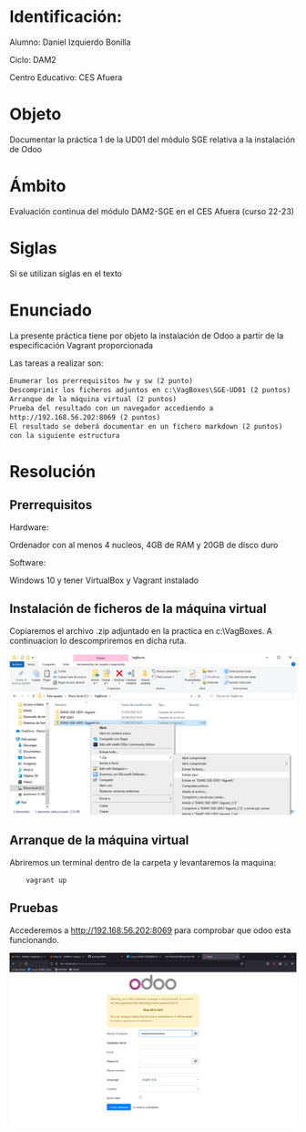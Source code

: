 # Identificación:

Alumno: Daniel Izquierdo Bonilla

Ciclo: DAM2

Centro Educativo: CES Afuera

# Objeto

Documentar la práctica 1 de la UD01 del módulo SGE relativa a la instalación de Odoo

# Ámbito

Evaluación continua del módulo DAM2-SGE en el CES Afuera (curso 22-23)

# Siglas

Si se utilizan siglas en el texto

# Enunciado

La presente práctica tiene por objeto la instalación de Odoo a partir de la especificación Vagrant proporcionada

Las tareas a realizar son:

    Enumerar los prerrequisitos hw y sw (2 punto)
    Descomprimir los ficheros adjuntos en c:\VagBoxes\SGE-UD01 (2 puntos)
    Arranque de la máquina virtual (2 puntos)
    Prueba del resultado con un navegador accediendo a http://192.168.56.202:8069 (2 puntos)
    El resultado se deberá documentar en un fichero markdown (2 puntos) con la siguiente estructura


# Resolución

## Prerrequisitos

Hardware:

Ordenador con al menos 4 nucleos, 4GB de RAM y 20GB de disco duro

Software:

Windows 10 y tener VirtualBox y Vagrant instalado

## Instalación de ficheros de la máquina virtual

Copiaremos el archivo .zip adjuntado en la practica en c:\VagBoxes. A continuacion lo descompriremos en dicha ruta.

![](odoo1.png)

## Arranque de la máquina virtual

Abriremos un terminal dentro de la carpeta y levantaremos la maquina:

```
    vagrant up
```

## Pruebas

Accederemos a http://192.168.56.202:8069 para comprobar que odoo esta funcionando.

![](odoo2.png)